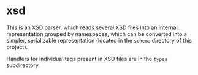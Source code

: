 xsd
===

This is an XSD parser, which reads several XSD files into an internal representation grouped by namespaces, which can be converted into a simpler,
serializable representation (located in the `schema` directory of this project).

Handlers for individual tags present in XSD files are in the `types` subdirectory.
